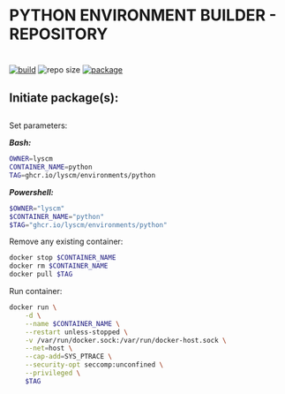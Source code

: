 # PYTHON ENVIRONMENT BUILDER - REPOSITORY <h1> 
 
[![build](https://img.shields.io/github/workflow/status/lyscm/environments-python/image%20-%20CI?logo=github)](https://github.com/lyscm/environments-python/blob/master/.github/workflows/deploy-packages.yml)
![repo size](https://img.shields.io/github/repo-size/lyscm/environments-python?logo=github)
[![package](https://img.shields.io/static/v1?label=package&message=python&color=yellowgreen&logo=github)](https://github.com/lyscm/environments-python/pkgs/container/environments%2Fpython)

## Initiate package(s): <h2> 

Set parameters:

***Bash:***
```bash
OWNER=lyscm
CONTAINER_NAME=python
TAG=ghcr.io/lyscm/environments/python
```

***Powershell:***
```powershell
$OWNER="lyscm"
$CONTAINER_NAME="python"
$TAG="ghcr.io/lyscm/environments/python"
```

Remove any existing container:

```bash
docker stop $CONTAINER_NAME
docker rm $CONTAINER_NAME
docker pull $TAG
```

Run container:

```bash
docker run \
    -d \
    --name $CONTAINER_NAME \
    --restart unless-stopped \
    -v /var/run/docker.sock:/var/run/docker-host.sock \
    --net=host \
    --cap-add=SYS_PTRACE \
    --security-opt seccomp:unconfined \
    --privileged \
    $TAG
```